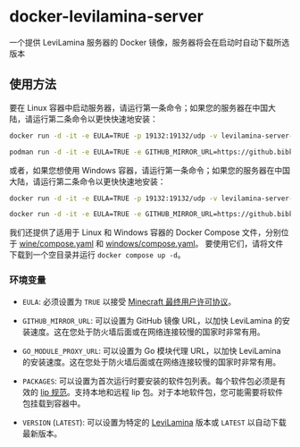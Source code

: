 # docker-levilamina-server

一个提供 LeviLamina 服务器的 Docker 镜像，服务器将会在启动时自动下载所选版本

## 使用方法

要在 Linux 容器中启动服务器，请运行第一条命令；如果您的服务器在中国大陆，请运行第二条命令以更快快速地安装：

```sh
docker run -d -it -e EULA=TRUE -p 19132:19132/udp -v levilamina-server-data:/data ghcr.io/liteldev/levilamina-server:latest-wine
```
```sh
podman run -d -it -e EULA=TRUE -e GITHUB_MIRROR_URL=https://github.bibk.top -e GO_MODULE_PROXY_URL=https://goproxy.cn -p 19132:19132/udp -v levilamina-server-data:/data ghcr.io/liteldev/levilamina-server:latest-wine
```

或者，如果您想使用 Windows 容器，请运行第一条命令；如果您的服务器在中国大陆，请运行第二条命令以更快快速地安装：

```sh
docker run -d -it -e EULA=TRUE -p 19132:19132/udp -v levilamina-server-data:C:\data ghcr.io/liteldev/levilamina-server:latest-windows
```
```sh
docker run -d -it -e EULA=TRUE -e GITHUB_MIRROR_URL=https://github.bibk.top -e GO_MODULE_PROXY_URL=https://goproxy.cn -p 19132:19132/udp -v levilamina-server-data:C:\data ghcr.io/liteldev/levilamina-server:latest-windows
```

我们还提供了适用于 Linux 和 Windows 容器的 Docker Compose 文件，分别位于 [wine/compose.yaml](wine/compose.yaml) 和 [windows/compose.yaml](windows/compose.yaml)。
要使用它们，请将文件下载到一个空目录并运行 `docker compose up -d`。

### 环境变量

- `EULA`: 必须设置为 `TRUE` 以接受 [Minecraft 最终用户许可协议](https://minecraft.net/terms)。

- `GITHUB_MIRROR_URL`: 可以设置为 GitHub 镜像 URL，以加快 LeviLamina 的安装速度。这在您处于防火墙后面或在网络连接较慢的国家时非常有用。

- `GO_MODULE_PROXY_URL`: 可以设置为 Go 模块代理 URL，以加快 LeviLamina 的安装速度。这在您处于防火墙后面或在网络连接较慢的国家时非常有用。

- `PACKAGES`: 可以设置为首次运行时要安装的软件包列表。每个软件包必须是有效的 [lip 规范](https://docs.lippkg.com/commands/lip_install.html)。支持本地和远程 lip 包。对于本地软件包，您可能需要将软件包挂载到容器中。

- `VERSION` (`LATEST`): 可以设置为特定的 [LeviLamina](https://github.com/LiteLDev/LeviLamina/tags) 版本或 `LATEST` 以自动下载最新版本。
